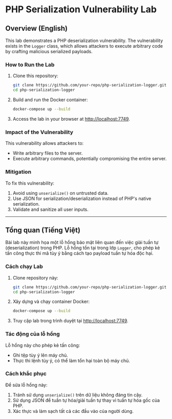# PHP Serialization Vulnerability Lab

## Overview (English)
This lab demonstrates a PHP deserialization vulnerability. The vulnerability exists in the `Logger` class, which allows attackers to execute arbitrary code by crafting malicious serialized payloads.

### How to Run the Lab
1. Clone this repository:
   ```bash
   git clone https://github.com/your-repo/php-serialization-logger.git
   cd php-serialization-logger
   ```
2. Build and run the Docker container:
   ```bash
   docker-compose up --build
   ```
3. Access the lab in your browser at [http://localhost:7749](http://localhost:7749).

### Impact of the Vulnerability
This vulnerability allows attackers to:
- Write arbitrary files to the server.
- Execute arbitrary commands, potentially compromising the entire server.

### Mitigation
To fix this vulnerability:
1. Avoid using `unserialize()` on untrusted data.
2. Use JSON for serialization/deserialization instead of PHP's native serialization.
3. Validate and sanitize all user inputs.

---

## Tổng quan (Tiếng Việt)
Bài lab này minh họa một lỗ hổng bảo mật liên quan đến việc giải tuần tự (deserialization) trong PHP. Lỗ hổng tồn tại trong lớp `Logger`, cho phép kẻ tấn công thực thi mã tùy ý bằng cách tạo payload tuần tự hóa độc hại.

### Cách chạy Lab
1. Clone repository này:
   ```bash
   git clone https://github.com/your-repo/php-serialization-logger.git
   cd php-serialization-logger
   ```
2. Xây dựng và chạy container Docker:
   ```bash
   docker-compose up --build
   ```
3. Truy cập lab trong trình duyệt tại [http://localhost:7749](http://localhost:7749).

### Tác động của lỗ hổng
Lỗ hổng này cho phép kẻ tấn công:
- Ghi tệp tùy ý lên máy chủ.
- Thực thi lệnh tùy ý, có thể làm tổn hại toàn bộ máy chủ.

### Cách khắc phục
Để sửa lỗ hổng này:
1. Tránh sử dụng `unserialize()` trên dữ liệu không đáng tin cậy.
2. Sử dụng JSON để tuần tự hóa/giải tuần tự thay vì tuần tự hóa gốc của PHP.
3. Xác thực và làm sạch tất cả các đầu vào của người dùng.
